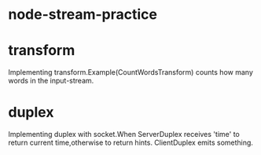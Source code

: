 # node-stream-practice
# transform
Implementing transform.Example(CountWordsTransform) counts how many words in the input-stream.
# duplex
Implementing duplex with socket.When ServerDuplex receives 'time' to return current time,otherwise to return hints.
ClientDuplex emits something.

